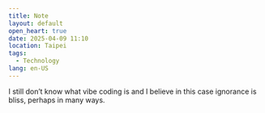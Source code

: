 ```yaml
---
title: Note
layout: default
open_heart: true
date: 2025-04-09 11:10
location: Taipei
tags: 
  - Technology
lang: en-US
---
```


I still don’t know what vibe coding is and I believe in this case ignorance is bliss, perhaps in many ways.
